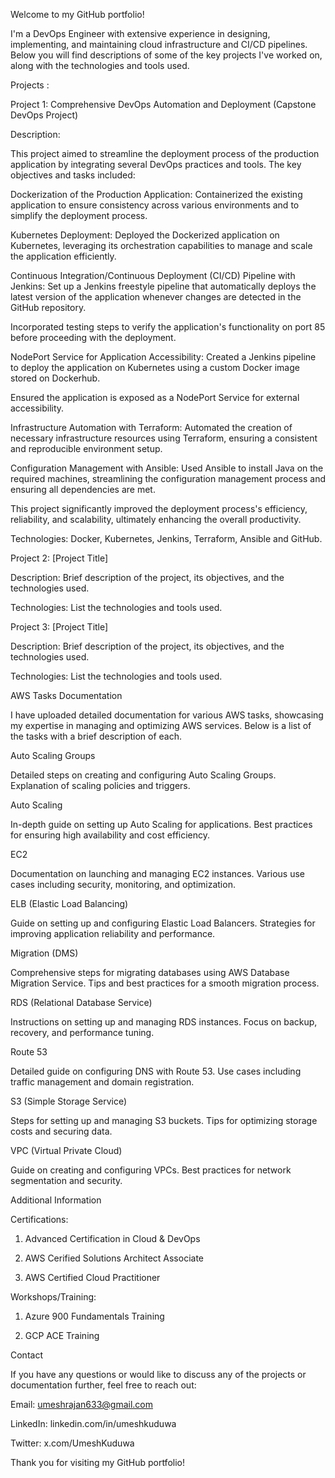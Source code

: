 Welcome to my GitHub portfolio!

I'm a DevOps Engineer with extensive experience in designing, implementing, and maintaining cloud infrastructure and CI/CD pipelines. Below you will find descriptions of some of the key projects I've worked on, along with the technologies and tools used.

Projects :

Project 1: Comprehensive DevOps Automation and Deployment (Capstone DevOps Project)

Description:

This project aimed to streamline the deployment process of the production application by integrating several DevOps practices and tools. The key objectives and tasks included:

Dockerization of the Production Application: Containerized the existing application to ensure consistency across various environments and to simplify the deployment process.

Kubernetes Deployment: Deployed the Dockerized application on Kubernetes, leveraging its orchestration capabilities to manage and scale the application efficiently.

Continuous Integration/Continuous Deployment (CI/CD) Pipeline with Jenkins: Set up a Jenkins freestyle pipeline that automatically deploys the latest version of the application whenever changes are detected in the GitHub repository.

Incorporated testing steps to verify the application's functionality on port 85 before proceeding with the deployment.

NodePort Service for Application Accessibility: Created a Jenkins pipeline to deploy the application on Kubernetes using a custom Docker image stored on Dockerhub.

Ensured the application is exposed as a NodePort Service for external accessibility.

Infrastructure Automation with Terraform: Automated the creation of necessary infrastructure resources using Terraform, ensuring a consistent and reproducible environment setup.

Configuration Management with Ansible: Used Ansible to install Java on the required machines, streamlining the configuration management process and ensuring all dependencies are met.

This project significantly improved the deployment process's efficiency, reliability, and scalability, ultimately enhancing the overall productivity.

Technologies: Docker, Kubernetes, Jenkins, Terraform, Ansible and GitHub.

Project 2: [Project Title]

Description: Brief description of the project, its objectives, and the technologies used.

Technologies: List the technologies and tools used.

Project 3: [Project Title]

Description: Brief description of the project, its objectives, and the technologies used.

Technologies: List the technologies and tools used.

AWS Tasks Documentation

I have uploaded detailed documentation for various AWS tasks, showcasing my expertise in managing and optimizing AWS services. Below is a list of the tasks with a brief description of each.

Auto Scaling Groups

Detailed steps on creating and configuring Auto Scaling Groups.
Explanation of scaling policies and triggers.

Auto Scaling

In-depth guide on setting up Auto Scaling for applications.
Best practices for ensuring high availability and cost efficiency.

EC2

Documentation on launching and managing EC2 instances.
Various use cases including security, monitoring, and optimization.

ELB (Elastic Load Balancing)

Guide on setting up and configuring Elastic Load Balancers.
Strategies for improving application reliability and performance.

Migration (DMS)

Comprehensive steps for migrating databases using AWS Database Migration Service.
Tips and best practices for a smooth migration process.

RDS (Relational Database Service)

Instructions on setting up and managing RDS instances.
Focus on backup, recovery, and performance tuning.

Route 53

Detailed guide on configuring DNS with Route 53.
Use cases including traffic management and domain registration.

S3 (Simple Storage Service)

Steps for setting up and managing S3 buckets.
Tips for optimizing storage costs and securing data.

VPC (Virtual Private Cloud)

Guide on creating and configuring VPCs.
Best practices for network segmentation and security.

Additional Information

Certifications:

1. Advanced Certification in Cloud & DevOps

2. AWS Cerified Solutions Architect Associate

3. AWS Certified Cloud Practitioner

Workshops/Training:

1. Azure 900 Fundamentals Training

2. GCP ACE Training

Contact

If you have any questions or would like to discuss any of the projects or documentation further, feel free to reach out:

Email: umeshrajan633@gmail.com

LinkedIn: linkedin.com/in/umeshkuduwa

Twitter: x.com/UmeshKuduwa

Thank you for visiting my GitHub portfolio!
